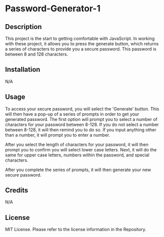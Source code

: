 # Password-Generator-1

## Description

This project is the start to getting comfortable with JavaScript. In working with these project, it allows you to press the generate button, which returns a series of characters to provide you a secure password. This password is between 8 and 128 characters.


## Installation

N/A

## Usage

To access your secure password, you will select the 'Generate' button. This will then have a pop-up of a series of prompts in order to get your generated password.
The first option will prompt you to select a number of characters for your password between 8-128. If you do not select a number between 8-128, it will then remind you to do so. If you input anything other than a number, it will prompt you to enter a number.

After you select the length of characters for your password, it will then prompt you to confirm you will select lower case letters. Next, it will do the same for upper case letters, numbers within the password, and special characters.

After you complete the series of prompts, it will then generate your new secure password.

## Credits

N/A

## License

MIT License. Please refer to the license information in the Repository.
